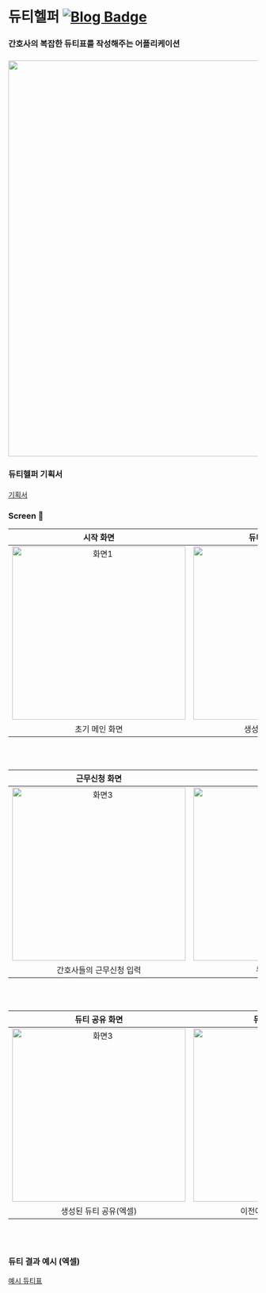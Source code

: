 # 듀티헬퍼 [![Blog Badge](https://img.shields.io/badge/Blog-ff0000?style=flat-square&logo=naver&link=https://blog.naver.com/tioon74)](https://blog.naver.com/tioon74)
### 간호사의 복잡한 듀티표를 작성해주는 어플리케이션
##### 
<img src="https://github.com/tioon/DutyForNurse/blob/master/files/graphic%20image.png" width="800">

<br/>

### 듀티헬퍼 기획서
#### 
[기획서](https://github.com/tioon/DutyForNurse/blob/master/files/%EB%93%80%ED%8B%B0%20%ED%97%AC%ED%8D%BC%20%EA%B8%B0%ED%9A%8D%EC%84%9C.pdf)



### Screen :iphone:
| 시작 화면 | 듀티조건 입력 화면 | 
| :---: | :---: | 
| <img width="350" alt="화면1" src="https://github.com/tioon/DutyForNurse/blob/master/files/%EC%8B%9C%EC%9E%91%ED%99%94%EB%A9%B4.jpg"> | <img width="350" alt="화면2" src="https://github.com/tioon/DutyForNurse/blob/master/files/%EB%93%80%ED%8B%B0%20%EC%9E%91%EC%84%B1%20%ED%99%94%EB%A9%B4.jpg"> |
| 초기 메인 화면 | 생성할 듀티 조건 입력 | 

<br/><br/>

| 근무신청 화면 | 결과 화면 | 
| :---: | :---: | 
| <img width="350" alt="화면3" src="https://github.com/tioon/DutyForNurse/blob/master/files/%EA%B7%BC%EB%AC%B4%EC%8B%A0%EC%B2%AD%20%ED%99%94%EB%A9%B4.jpg"> | <img width="350" alt="화면4" src="https://github.com/tioon/DutyForNurse/blob/master/files/%EB%93%80%ED%8B%B0%20%EC%83%9D%EC%84%B1%20%EA%B2%B0%EA%B3%BC%20%ED%99%94%EB%A9%B4.jpg"> |
| 간호사들의 근무신청 입력 | 듀티 생성 완료 | 

<br/><br/>

| 듀티 공유 화면 | 듀티리스트 화면 | 
| :---: | :---: | 
| <img width="350" alt="화면3" src="https://github.com/tioon/DutyForNurse/blob/master/files/%EC%97%91%EC%85%80%ED%91%9C%20%EB%B3%80%ED%99%98%20%EB%B0%8F%20%EA%B3%B5%EC%9C%A0.jpg"> | <img width="350" alt="화면4" src="https://github.com/tioon/DutyForNurse/blob/master/files/%EC%A0%80%EC%9E%A5%EB%90%9C%20%EB%93%80%ED%8B%B0%20%ED%99%94%EB%A9%B4.jpg"> |
| 생성된 듀티 공유(엑셀) | 이전에 생성한 듀티 열람 | 

<br/><br/>

### 듀티 결과 예시 (엑셀)
[예시 듀티표](https://github.com/tioon/DutyForNurse/blob/master/files/%EA%B0%84%ED%98%B8%EB%93%80%ED%8B%B0%ED%91%9C3.xls)

